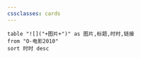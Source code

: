 ```yaml
---
cssclasses: cards
---
```


```dataview
table "![]("+图片+")" as 图片,标题,时时,链接
from "O-电影2010"
sort 时时 desc
```
   
 